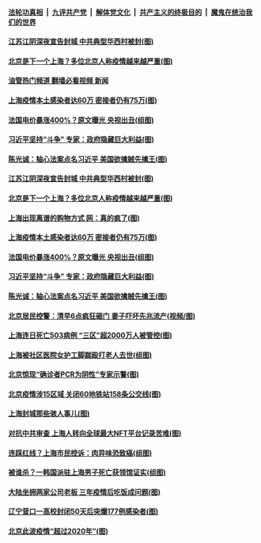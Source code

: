 ####  [法轮功真相](../../../../basic/blob/master/README.md?t=05070801) &nbsp;|&nbsp; [九评共产党](../../../../9ping.md/blob/master/README.md?t=05070801) &nbsp;|&nbsp; [解体党文化](../../../../jtdwh.md/blob/master/README.md?t=05070801)  &nbsp;|&nbsp; [共产主义的终极目的](../../../../gczydzjmd.md/blob/master/README.md?t=05070801) &nbsp;|&nbsp; [魔鬼在统治我们的世界](../../../../mgztzwmdsj.md/blob/master/README.md?t=05070801) 

#### [江苏江阴深夜宣告封城 中共典型华西村被封(图)](../pages/p1/1005652.md?t=05070801) 

#### [北京是下一个上海？多位北京人称疫情越来越严重(图)](../pages/p1/1005672.md?t=05070801) 

#### [油管热门频道 翻墙必看视频 新闻](http://45.76.130.85:81/youtube.html?05070801)

#### [上海疫情本土感染者达60万 密接者仍有75万(图)](../pages/p1/1005640.md?t=05070801) 

#### [法国电价暴涨400%？原文曝光 央视出丑(组图)](../pages/p1/1005602.md?t=05070801) 

#### [习近平坚持“斗争” 专家：政府隐藏巨大利益(图)](../pages/p1/1005595.md?t=05070801) 

#### [陈光诚：轴心法案点名习近平 美国欲擒贼先擒王(图)](../pages/p1/1005593.md?t=05070801) 

#### [江苏江阴深夜宣告封城 中共典型华西村被封(图)](../pages/p1/1005652.md?t=05070801) 

#### [北京是下一个上海？多位北京人称疫情越来越严重(图)](../pages/p1/1005672.md?t=05070801) 

#### [上海出现离谱的购物方式 网：真的疯了(图)](../pages/p1/1005666.md?t=05070801) 

#### [上海疫情本土感染者达60万 密接者仍有75万(图)](../pages/p1/1005640.md?t=05070801) 

#### [法国电价暴涨400%？原文曝光 央视出丑(组图)](../pages/p1/1005602.md?t=05070801) 

#### [习近平坚持“斗争” 专家：政府隐藏巨大利益(图)](../pages/p1/1005595.md?t=05070801) 

#### [陈光诚：轴心法案点名习近平 美国欲擒贼先擒王(图)](../pages/p1/1005593.md?t=05070801) 

#### [北京居民控警：清早6点疯狂砸门 妻子吓坏先兆流产(视频/图)](../pages/p1/1005556.md?t=05070801) 

#### [上海连日死亡503病例 “三区”超2000万人被管控(图)](../pages/p1/1005545.md?t=05070801) 

#### [上海被社区医院女护工脚踹殴打老人去世(组图)](../pages/p1/1005532.md?t=05070801) 

#### [北京惊现“确诊者PCR为阴性”专家示警(图)](../pages/p1/1005529.md?t=05070801) 

#### [北京疫情涉15区域 关闭60地铁站158条公交线(图)](../pages/p1/1005523.md?t=05070801) 

#### [上海封城那些骇人事儿(图)](../pages/p1/1005499.md?t=05070801) 

#### [对抗中共审查 上海人转向全球最大NFT平台记录苦难(图)](../pages/p1/1005496.md?t=05070801) 

#### [连踩红线？上海市民控诉：肉异味恐致癌(组图)](../pages/p1/1005490.md?t=05070801) 

#### [被谁杀？一韩国派驻上海男子死亡获领馆证实(组图)](../pages/p1/1005487.md?t=05070801) 

#### [大陆坐拥两家公司老板 三年疫情后吃饭成问题(图)](../pages/p1/1005464.md?t=05070801) 


#### [辽宁营口一高校封闭50天后突爆177例感染者(图)](../pages/p1/1005443.md?t=05070801) 

#### [北京此波疫情“超过2020年”(图)](../pages/p1/1005454.md?t=05070801) 

<img src='http://gfw-breaker.win/goodnews/indexes/p1.md' width='0px' height='0px'/>
